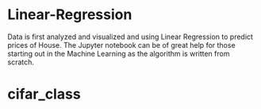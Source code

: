 # Linear-Regression


Data is first analyzed and visualized and using Linear Regression to predict prices of House.
The Jupyter notebook can be of great help for those starting out in the Machine Learning as the algorithm is written from scratch.
# cifar_class
